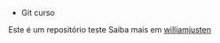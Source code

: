 * Git curso

Este é um repositório teste
Saiba mais em [williamjusten](http://williamjusten.com.br)
